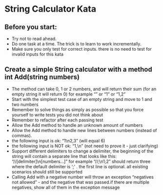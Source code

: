 # String Calculator Kata

## Before you start:
- Try not to read ahead.
- Do one task at a time. The trick is to learn to work incrementally.
- Make sure you only test for correct inputs. there is no need to test for invalid inputs for this kata

## Create a simple String calculator with a method int Add(string numbers)
- The method can take 0, 1 or 2 numbers, and will return their sum (for an empty string it will return 0) for example “” or “1” or “1,2”
- Start with the simplest test case of an empty string and move to 1 and two numbers
- Remember to solve things as simply as possible so that you force yourself to write tests you did not think about
- Remember to refactor after each passing test
- Allow the Add method to handle an unknown amount of numbers
- Allow the Add method to handle new lines between numbers (instead of commas).
- the following input is ok:  “1\n2,3”  (will equal 6)
- the following input is NOT ok:  “1,\n” (not need to prove it - just clarifying)
- Support different delimiters to change a delimiter, the beginning of the string will contain a separate line that looks like this:   “//[delimiter]\n[numbers…]” for example “//;\n1;2” should return three where the default delimiter is ‘;’ .
the first line is optional. all existing scenarios should still be supported
- Calling Add with a negative number will throw an exception “negatives not allowed” - and the negative that was passed.if there are multiple negatives, show all of them in the exception message


